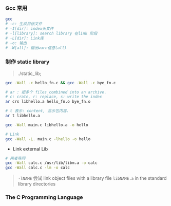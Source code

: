 ### Gcc 常用

```sh
gcc
# -c: 生成目标文件
# -I[dir]: index头文件
# -l[library]: search library 在link 阶段
# -L[dir]: Link库
# -o: 输出
# -W[all]: 输出warn信息(all)
```

### 制作 static library

> ./static_lib;

```sh
gcc -Wall -c hello_fn.c && gcc -Wall -c bye_fn.c

# ar : 把多个 files combined into an archive.
# c: crate, r: replace, s: write the index
ar crs libhello.a hello_fn.o bye_fn.o

# t 表示: content, 显示包内容.
ar t libhello.a

gcc -Wall main.c libhello.a -o hello

# Link
gcc -Wall -L. main.c -lhello -o hello
```

- Link external Lib

```sh
# 两者等同
gcc -Wall calc.c /usr/lib/libm.a -o calc
gcc -Wall calc.c -lm -o calc
```

> `-lNAME` 尝试 link object files with a library file `libNAME.a` in the standard library directories

### The C Programming Language
